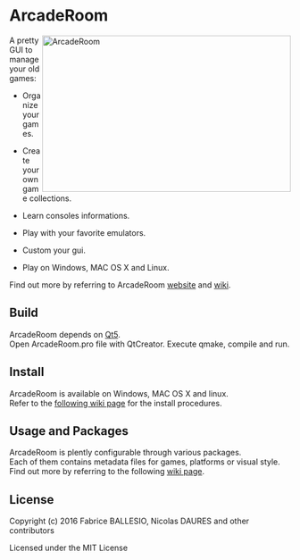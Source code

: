 # ArcadeRoom

<img src="http://nicodaures.free.fr/arcaderoom/images/pic02.png" title="ArcadeRoom" align="right" height="280" width="445" />

A pretty GUI to manage your old games:
 - Organize your games. 
 
 - Create your own game collections.
 
 - Learn consoles informations.
 
 - Play with your favorite emulators.
 
 - Custom your gui.
 
 - Play on Windows, MAC OS X and Linux.

Find out more by referring to ArcadeRoom [website][VAR_WEBSITE_ARCADEROOM] and [wiki][VAR_WEBSITE_WIKI].

## Build

ArcadeRoom depends on [Qt5][VAR_WEBSITE_QT].<br>
Open ArcadeRoom.pro file with QtCreator. Execute qmake, compile and run.

## Install

ArcadeRoom is available on Windows, MAC OS X and linux.<br>
Refer to the [following wiki page][VAR_WEBSITE_WIKI_INSTALL] for the install procedures.

## Usage and Packages

ArcadeRoom is plently configurable through various packages.<br>
Each of them contains metadata files for games, platforms or visual style.<br>
Find out more by referring to the following [wiki page][VAR_WEBSITE_WIKI_USAGE].

## License

Copyright (c) 2016 Fabrice BALLESIO, Nicolas DAURES and other contributors

Licensed under the MIT License

[VAR_WEBSITE_ARCADEROOM]: http://www.arcaderoom.org/
[VAR_WEBSITE_QT]: http://www.qt.io/
[VAR_WEBSITE_WIKI]: https://github.com/Dingodino/ArcadeRoom/wiki
[VAR_WEBSITE_WIKI_INSTALL]: https://github.com/Dingodino/ArcadeRoom/wiki/Install
[VAR_WEBSITE_WIKI_USAGE]: https://github.com/Dingodino/ArcadeRoom/wiki/Usage-and-packages
